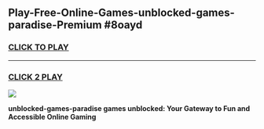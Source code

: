 
## Play-Free-Online-Games-unblocked-games-paradise-Premium #8oayd
<h3>
<a href="https://premium.freeplayer.one?title=unblocked-games-paradise&ref=8M">CLICK TO PLAY</a></h3>
<hr>

<h3>
<a href="https://premium.freeplayer.one?title=unblocked-games-paradise&ref=8M">CLICK 2 PLAY</a>
  
</h3>

<a href="https://premium.freeplayer.one?title=unblocked-games-paradise&ref=8M"><img src="https://clearcache.store/games.png"></a>


**unblocked-games-paradise games unblocked: Your Gateway to Fun and Accessible Online Gaming**
